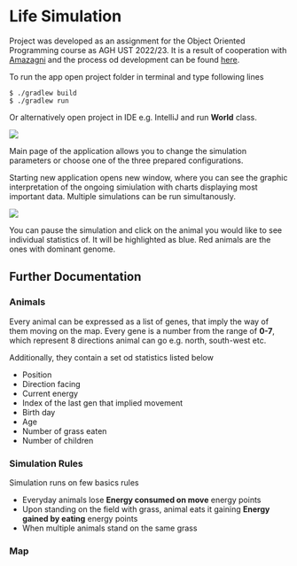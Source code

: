 # Life Simulation

Project was developed as an assignment for the Object Oriented Programming course as AGH UST 2022/23. It is a result of cooperation with [Amazagni](https://github.com/Amazagni) and the process od development can be found [here](https://github.com/Amazagni/PO_Projekt1).

To run the app open project folder in terminal and type following lines

```
$ ./gradlew build
$ ./gradlew run
```

Or alternatively open project in IDE e.g. IntelliJ and run **World** class.

![](../screenshots/mainView.png)

Main page of the application allows you to change the simulation parameters or choose one of the three prepared configurations.

Starting new application opens new window, where you can see the graphic interpretation of the ongoing simiulation with charts displaying most important data. Multiple simulations can be run simultanously.

![](../screenshots/simulation.png)

You can pause the simulation and click on the animal you would like to see individual statistics of. It will be highlighted as blue. Red animals are the ones with dominant genome.

## Further Documentation

### Animals

Every animal can be expressed as a list of genes, that imply the way of them moving on the map. Every gene is a number from the range of **0-7**, which represent 8 directions animal can go e.g. north, south-west etc.

Additionally, they contain a set od statistics listed below
* Position
* Direction facing
* Current energy
* Index of the last gen that implied movement
* Birth day
* Age
* Number of grass eaten
* Number of children

### Simulation Rules

Simulation runs on few basics rules
* Everyday animals lose **Energy consumed on move** energy points
* Upon standing on the field with grass, animal eats it gaining **Energy gained by eating** energy points
* When multiple animals stand on the same grass

### Map

